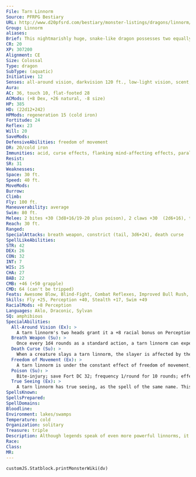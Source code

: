 ```yaml
---
File: Tarn Linnorm
Source: PFRPG Bestiary
URL: http://www.d20pfsrd.com/bestiary/monster-listings/dragons/linnorm/tarn
Group: Linnorm
aliases: 
Brief: This nightmarishly huge, snake-like dragon possesses two equally fearsome heads. Its twin jaws seethe with acid and poison.
CR: 20
XP: 307200
Alignment: CE
Size: Colossal
Type: dragon
SubType: (aquatic)
Initiative: 12
Senses: all-around vision, darkvision 120 ft., low-light vision, scent, true seeing; Perception +40
Aura: 
AC: 36, touch 10, flat-footed 28
ACMods: (+8 Dex, +26 natural, -8 size)
HP: 385
HD: (22d12+242)
HPMods: regeneration 15 (cold iron)
Fortitude: 24
Reflex: 23
Will: 20
SaveMods: 
DefensiveAbilities: freedom of movement
DR: 20/cold iron
Immunities: acid, curse effects, flanking mind-affecting effects, paralysis, poison, sleep
Resist: 
SR: 31
Weaknesses: 
Space: 30 ft.
Speed: 40 ft.
MoveMods: 
Burrow: 
Climb: 
Fly: 100 ft.
Maneuverability: average
Swim: 80 ft.
Melee: 2 bites +30 (3d8+16/19-20 plus poison), 2 claws +30  (2d6+16), tail +25 (3d6+8 plus grab)
Reach: 30 ft.
Ranged: 
SpecialAttacks: breath weapon, constrict (tail, 3d6+24), death curse
SpellLikeAbilities: 
STR: 42
DEX: 26
CON: 32
INT: 7
WIS: 25
CHA: 27
BAB: 22
CMB: +46 (+50 grapple)
CMD: 64 (can't be tripped)
Feats: Awesome Blow, Blind-Fight, Combat Reflexes, Improved Bull Rush, Improved Critical (bite), Improved Initiative, Improved Overrun, Improved Vital Strike, Lightning Reflexes, Power Attack, Vital Strike
Skills: Fly +25, Perception +40, Stealth +17, Swim +49
RacialMods: +8 Perception
Languages: Aklo, Draconic, Sylvan
SQ: amphibious
SpecialAbilities:
  All-Around Vision (Ex): >
    A tarn linnorm's two heads grant it a +8 racial bonus on Perception checks. It cannot be flanked.
  Breath Weapon (Su): >
    Once every 1d4 rounds as a standard action, a tarn linnorm can expel a 120-foot line or a 60-foot cone of acid, dealing 22d8 points of acid damage to all creatures struck (Reflex DC 32 halves). This acid creates toxic fumes when it consumes organic material-on the round after a creature takes acid damage from this attack, it must make a DC 32 Fortitude save or take 2d6 points of Strength damage from the poisonous fumes (this secondary effect is a poison effect). As a full-round action, the linnorm may breathe acid with one head and bite with the other (but not use its other weapons). Alternatively, as a full-round action, it can breathe acid from both heads to create two adjacent 60-foot-long cones or two separate 120-foot-long lines. In this case it cannot use its breath weapon again for 2d4 rounds. The save DC is Constitution-based.
  Death Curse (Su): >
    When a creature slays a tarn linnorm, the slayer is affected by the curse of death.  Curse of Death: save Will DC 29; effect creature can no longer be affected by healing spells and does not heal damage naturally from rest. The save DC is Charisma-based.
  Freedom of Movement (Ex): >
    A tarn linnorm is under the constant effect of freedom of movement, as the spell of the same name. This effect cannot be dispelled.
  Poison (Su): >
    Bite-injury; save Fort DC 32; frequency 1/round for 10 rounds; effect 6d6 acid damage and 1d8 Con drain; cure 3 consecutive saves. The save DC is Constitutuion-based.
  True Seeing (Ex): >
    A tarn linnorm has true seeing, as the spell of the same name. This effect cannot be dispelled.
SpellsKnown: 
SpellsPrepared: 
SpellDomains: 
Bloodline: 
Environment: lakes/swamps
Temperature: cold
Organization: solitary
Treasure: triple
Description: Although legends speak of even more powerful linnorms, it's hard to believe after witnessing the devastation a two-headed tarn linnorm can wreak. Content to slumber away the centuries at the bottom of dark mountain lakes, the tarn linnorms are true horrors that even the mightiest of heroes fear.  A tarn linnorm is 120 feet long and weighs 24,000 pounds.
Race: 
Class: 
MR: 
---
```

```dataviewjs
customJS.Statblock.printMonsterWiki(dv)
```
